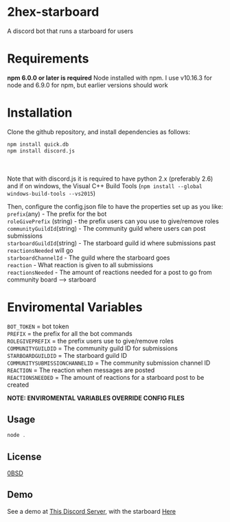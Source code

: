 # 2hex-starboard
A discord bot that runs a starboard for users

# Requirements
**npm 6.0.0 or later is required**
Node installed with npm. I use v10.16.3 for node and 6.9.0 for npm, but earlier versions should work

# Installation
Clone the github repository, and install dependencies as follows:
```bash
npm install quick.db
npm install discord.js
```
<br> <br>
Note that with discord.js it is required to have python 2.x (preferably 2.6) and if on windows, the Visual C++ Build Tools (`npm install --global windows-build-tools --vs2015`)

Then, configure the config.json file to have the properties set up as you like:<br>
`prefix`(any) - The prefix for the bot<br>
`roleGivePrefix` (string) - the prefix users can you use to give/remove roles<br>
`communityGuildId`(string) - The community guild where users can post submissions<br>
`starboardGuildId`(string) - The starboard guild id where submissions past `reactionsNeeded` will go<br>
`starboardChannelId` - The guild where the starboard goes<br>
`reaction` - What reaction is given to all submissions<br>
`reactionsNeeded` - The amount of reactions needed for a post to go from community board --> starboard<br>

# Enviromental Variables
`BOT_TOKEN` = bot token<br>
`PREFIX` = the prefix for all the bot commands<br>
`ROLEGIVEPREFIX` = the prefix users use to give/remove roles<br>
`COMMUNITYGUILDID` = The community guild ID for submissions<br>
`STARBOARDGUILDID` = The starboard guild ID<br>
`COMMUNITYSUBMISSIONCHANNELID` = The community submission channel ID<br>
`REACTION` = The reaction when messages are posted<br>
`REACTIONSNEEDED` = The amount of reactions for a starboard post to be created<br>

**NOTE: ENVIROMENTAL VARIABLES OVERRIDE CONFIG FILES**

## Usage
```js
node .
```

## License
[0BSD](https://opensource.org/licenses/0BSD)

## Demo
See a demo at [This Discord Server](http://devarchives.xyz/discord), with the starboard [Here](https://discordapp.com/invite/NnH4zTG)
